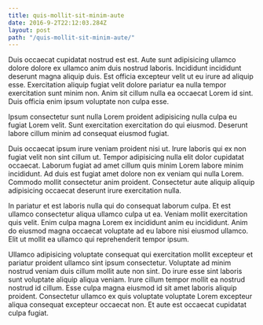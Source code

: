 ```yaml
---
title: quis-mollit-sit-minim-aute
date: 2016-9-2T22:12:03.284Z
layout: post
path: "/quis-mollit-sit-minim-aute/"
---
```


Duis occaecat cupidatat nostrud est est. Aute sunt adipisicing ullamco dolore dolore ex ullamco anim duis nostrud laboris. Incididunt incididunt deserunt magna aliquip duis. Est officia excepteur velit ut eu irure ad aliquip esse. Exercitation aliquip fugiat velit dolore pariatur ea nulla tempor exercitation sunt minim non. Anim sit cillum nulla ea occaecat Lorem id sint. Duis officia enim ipsum voluptate non culpa esse.

Ipsum consectetur sunt nulla Lorem proident adipisicing nulla culpa eu fugiat Lorem velit. Sunt exercitation exercitation do qui eiusmod. Deserunt labore cillum minim ad consequat eiusmod fugiat.

Duis occaecat ipsum irure veniam proident nisi ut. Irure laboris qui ex non fugiat velit non sint cillum ut. Tempor adipisicing nulla elit dolor cupidatat occaecat. Laborum fugiat ad amet cillum quis minim Lorem labore minim incididunt. Ad duis est fugiat amet dolore non ex veniam qui nulla Lorem. Commodo mollit consectetur anim proident. Consectetur aute aliquip aliquip adipisicing occaecat deserunt irure exercitation nulla.

In pariatur et est laboris nulla qui do consequat laborum culpa. Et est ullamco consectetur aliqua ullamco culpa ut ea. Veniam mollit exercitation quis velit. Enim culpa magna Lorem ex incididunt anim eu incididunt. Anim do eiusmod magna occaecat voluptate ad eu labore nisi eiusmod ullamco. Elit ut mollit ea ullamco qui reprehenderit tempor ipsum.

Ullamco adipisicing voluptate consequat qui exercitation mollit excepteur et pariatur proident ullamco sint ipsum consectetur. Voluptate ad minim nostrud veniam duis cillum mollit aute non sint. Do irure esse sint laboris sunt voluptate aliquip aliqua veniam. Irure cillum tempor mollit ea nostrud nostrud id cillum. Esse culpa magna eiusmod id sit amet laboris aliquip proident. Consectetur ullamco ex quis voluptate voluptate Lorem excepteur aliqua consequat excepteur occaecat non. Et aute est occaecat cupidatat culpa fugiat.